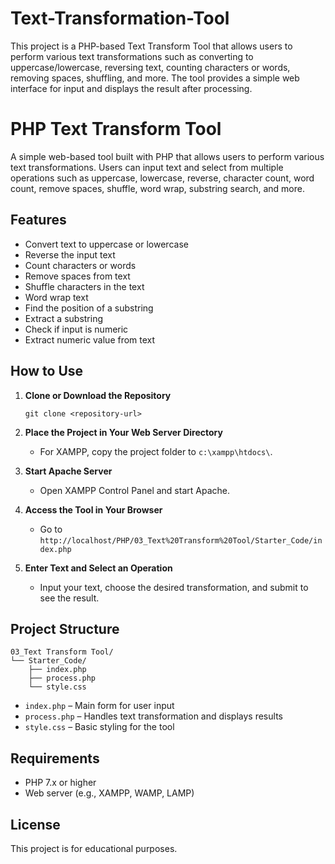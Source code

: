 # Text-Transformation-Tool
This project is a PHP-based Text Transform Tool that allows users to perform various text transformations such as converting to uppercase/lowercase, reversing text, counting characters or words, removing spaces, shuffling, and more. The tool provides a simple web interface for input and displays the result after processing.
# PHP Text Transform Tool

A simple web-based tool built with PHP that allows users to perform various text transformations. Users can input text and select from multiple operations such as uppercase, lowercase, reverse, character count, word count, remove spaces, shuffle, word wrap, substring search, and more.

## Features

- Convert text to uppercase or lowercase
- Reverse the input text
- Count characters or words
- Remove spaces from text
- Shuffle characters in the text
- Word wrap text
- Find the position of a substring
- Extract a substring
- Check if input is numeric
- Extract numeric value from text

## How to Use

1. **Clone or Download the Repository**
   ```
   git clone <repository-url>
   ```
2. **Place the Project in Your Web Server Directory**
   - For XAMPP, copy the project folder to `c:\xampp\htdocs\`.

3. **Start Apache Server**
   - Open XAMPP Control Panel and start Apache.

4. **Access the Tool in Your Browser**
   - Go to `http://localhost/PHP/03_Text%20Transform%20Tool/Starter_Code/index.php`

5. **Enter Text and Select an Operation**
   - Input your text, choose the desired transformation, and submit to see the result.

## Project Structure

```
03_Text Transform Tool/
└── Starter_Code/
    ├── index.php
    ├── process.php
    └── style.css
```

- `index.php` – Main form for user input
- `process.php` – Handles text transformation and displays results
- `style.css` – Basic styling for the tool

## Requirements

- PHP 7.x or higher
- Web server (e.g., XAMPP, WAMP, LAMP)

## License

This project is for educational purposes.
